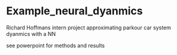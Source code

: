 # Example_neural_dyanmics
Richard Hoffmans intern project approximating parkour car system dyanmics with a NN

see powerpoint for methods and results

